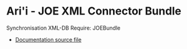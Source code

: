 # Ari'i - JOE XML Connector Bundle

Synchronisation XML-DB
Require: JOEBundle

* [Documentation source file](Resources/doc/)
